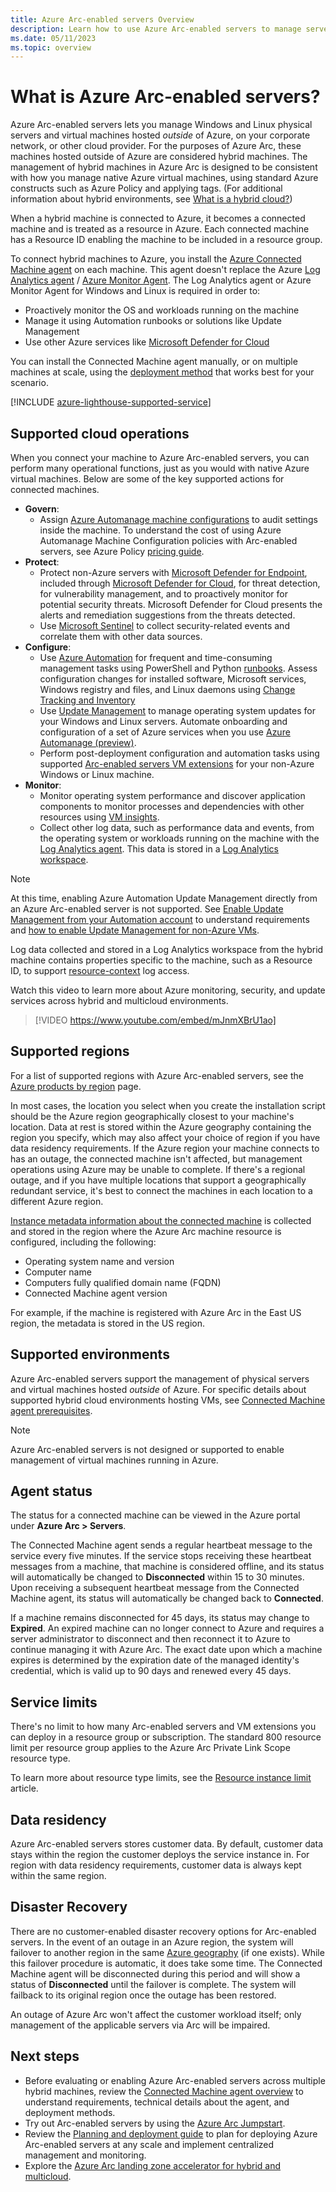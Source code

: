 ```yaml
---
title: Azure Arc-enabled servers Overview
description: Learn how to use Azure Arc-enabled servers to manage servers hosted outside of Azure like an Azure resource.
ms.date: 05/11/2023
ms.topic: overview
---
```


# What is Azure Arc-enabled servers?

Azure Arc-enabled servers lets you manage Windows and Linux physical servers and virtual machines hosted *outside* of Azure, on your corporate network, or other cloud provider. For the purposes of Azure Arc, these machines hosted outside of Azure are considered hybrid machines. The management of hybrid machines in Azure Arc is designed to be consistent with how you manage native Azure virtual machines, using standard Azure constructs such as Azure Policy and applying tags. (For additional information about hybrid environments, see [What is a hybrid cloud?](https://azure.microsoft.com/resources/cloud-computing-dictionary/what-is-hybrid-cloud-computing))

When a hybrid machine is connected to Azure, it becomes a connected machine and is treated as a resource in Azure. Each connected machine has a Resource ID enabling the machine to be included in a resource group.

To connect hybrid machines to Azure, you install the [Azure Connected Machine agent](agent-overview.md) on each machine. This agent doesn't replace the Azure [Log Analytics agent](../../azure-monitor/agents/log-analytics-agent.md) / [Azure Monitor Agent](../../azure-monitor/agents/azure-monitor-agent-overview.md). The Log Analytics agent or Azure Monitor Agent for Windows and Linux is required in order to:

* Proactively monitor the OS and workloads running on the machine
* Manage it using Automation runbooks or solutions like Update Management
* Use other Azure services like [Microsoft Defender for Cloud](../../security-center/security-center-introduction.md)

You can install the Connected Machine agent manually, or on multiple machines at scale, using the [deployment method](deployment-options.md) that works best for your scenario.

[!INCLUDE [azure-lighthouse-supported-service](../../../includes/azure-lighthouse-supported-service.md)]

## Supported cloud operations

When you connect your machine to Azure Arc-enabled servers, you can perform many operational functions, just as you would with native Azure virtual machines. Below are some of the key supported actions for connected machines.

* **Govern**:
  * Assign [Azure Automanage machine configurations](../../governance/machine-configuration/overview.md) to audit settings inside the machine. To understand the cost of using Azure Automanage Machine Configuration policies with Arc-enabled servers, see Azure Policy [pricing guide](https://azure.microsoft.com/pricing/details/azure-policy/).
* **Protect**:
  * Protect non-Azure servers with [Microsoft Defender for Endpoint](/microsoft-365/security/defender-endpoint), included through [Microsoft Defender for Cloud](../../security-center/defender-for-servers-introduction.md), for threat detection, for vulnerability management, and to proactively monitor for potential security threats. Microsoft Defender for Cloud presents the alerts and remediation suggestions from the threats detected.
  * Use [Microsoft Sentinel](scenario-onboard-azure-sentinel.md) to collect security-related events and correlate them with other data sources.
* **Configure**:
  * Use [Azure Automation](../../automation/extension-based-hybrid-runbook-worker-install.md?tabs=windows) for frequent and time-consuming management tasks using PowerShell and Python [runbooks](../../automation/automation-runbook-execution.md). Assess configuration changes for installed software, Microsoft services, Windows registry and files, and Linux daemons using [Change Tracking and Inventory](../../automation/change-tracking/overview.md)
  * Use [Update Management](../../automation/update-management/overview.md) to manage operating system updates for your Windows and Linux servers. Automate onboarding and configuration of a set of Azure services when you use [Azure Automanage (preview)](../../automanage/automanage-arc.md).
  * Perform post-deployment configuration and automation tasks using supported [Arc-enabled servers VM extensions](manage-vm-extensions.md) for your non-Azure Windows or Linux machine.
* **Monitor**:
  * Monitor operating system performance and discover application components to monitor processes and dependencies with other resources using [VM insights](../../azure-monitor/vm/vminsights-overview.md).
  * Collect other log data, such as performance data and events, from the operating system or workloads running on the machine with the [Log Analytics agent](../../azure-monitor/agents/log-analytics-agent.md). This data is stored in a [Log Analytics workspace](../../azure-monitor/logs/log-analytics-workspace-overview.md).

> [!NOTE]
> At this time, enabling Azure Automation Update Management directly from an Azure Arc-enabled server is not supported. See [Enable Update Management from your Automation account](../../automation/update-management/enable-from-automation-account.md) to understand requirements and [how to enable Update Management for non-Azure VMs](../../automation/update-management/enable-from-automation-account.md#enable-non-azure-vms).

Log data collected and stored in a Log Analytics workspace from the hybrid machine contains properties specific to the machine, such as a Resource ID, to support [resource-context](../../azure-monitor/logs/manage-access.md#access-mode) log access.

Watch this video to learn more about Azure monitoring, security, and update services across hybrid and multicloud environments.

> [!VIDEO https://www.youtube.com/embed/mJnmXBrU1ao]

## Supported regions

For a list of supported regions with Azure Arc-enabled servers, see the [Azure products by region](https://azure.microsoft.com/global-infrastructure/services/?products=azure-arc) page.

In most cases, the location you select when you create the installation script should be the Azure region geographically closest to your machine's location. Data at rest is stored within the Azure geography containing the region you specify, which may also affect your choice of region if you have data residency requirements. If the Azure region your machine connects to has an outage, the connected machine isn't affected, but management operations using Azure may be unable to complete. If there's a regional outage, and if you have multiple locations that support a geographically redundant service, it's best to connect the machines in each location to a different Azure region.

[Instance metadata information about the connected machine](agent-overview.md#instance-metadata) is collected and stored in the region where the Azure Arc machine resource is configured, including the following:

* Operating system name and version
* Computer name
* Computers fully qualified domain name (FQDN)
* Connected Machine agent version

For example, if the machine is registered with Azure Arc in the East US region, the metadata is stored in the US region.

## Supported environments

Azure Arc-enabled servers support the management of physical servers and virtual machines hosted *outside* of Azure. For specific details about supported hybrid cloud environments hosting VMs, see [Connected Machine agent prerequisites](prerequisites.md#supported-environments).

> [!NOTE]
> Azure Arc-enabled servers is not designed or supported to enable management of virtual machines running in Azure.

## Agent status

The status for a connected machine can be viewed in the Azure portal under **Azure Arc > Servers**.

The Connected Machine agent sends a regular heartbeat message to the service every five minutes. If the service stops receiving these heartbeat messages from a machine, that machine is considered offline, and its status will automatically be changed to **Disconnected** within 15 to 30 minutes. Upon receiving a subsequent heartbeat message from the Connected Machine agent, its status will automatically be changed back to **Connected**.

If a machine remains disconnected for 45 days, its status may change to **Expired**. An expired machine can no longer connect to Azure and requires a server administrator to disconnect and then reconnect it to Azure to continue managing it with Azure Arc. The exact date upon which a machine expires is determined by the expiration date of the managed identity's credential, which is valid up to 90 days and renewed every 45 days.

## Service limits

There's no limit to how many Arc-enabled servers and VM extensions you can deploy in a resource group or subscription. The standard 800 resource limit per resource group applies to the Azure Arc Private Link Scope resource type.

To learn more about resource type limits, see the [Resource instance limit](../../azure-resource-manager/management/resources-without-resource-group-limit.md#microsofthybridcompute) article.

## Data residency

Azure Arc-enabled servers stores customer data. By default, customer data stays within the region the customer deploys the service instance in. For region with data residency requirements, customer data is always kept within the same region.

## Disaster Recovery

There are no customer-enabled disaster recovery options for Arc-enabled servers. In the event of an outage in an Azure region, the system will failover to another region in the same [Azure geography](https://azure.microsoft.com/explore/global-infrastructure/geographies/) (if one exists). While this failover procedure is automatic, it does take some time. The Connected Machine agent will be disconnected during this period and will show a status of **Disconnected** until the failover is complete. The system will failback to its original region once the outage has been restored.

An outage of Azure Arc won't affect the customer workload itself; only management of the applicable servers via Arc will be impaired.

## Next steps

* Before evaluating or enabling Azure Arc-enabled servers across multiple hybrid machines, review the [Connected Machine agent overview](agent-overview.md) to understand requirements, technical details about the agent, and deployment methods.
* Try out Arc-enabled servers by using the [Azure Arc Jumpstart](https://azurearcjumpstart.io/azure_arc_jumpstart/azure_arc_servers/).
* Review the [Planning and deployment guide](plan-at-scale-deployment.md) to plan for deploying Azure Arc-enabled servers at any scale and implement centralized management and monitoring.
* Explore the [Azure Arc landing zone accelerator for hybrid and multicloud](/azure/cloud-adoption-framework/scenarios/hybrid/arc-enabled-servers/eslz-identity-and-access-management).
